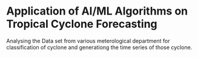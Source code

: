 
# Application of AI/ML Algorithms on Tropical Cyclone Forecasting

Analysing the Data set from various meterological department for classification of cyclone and generationg the time series of those cyclone.
